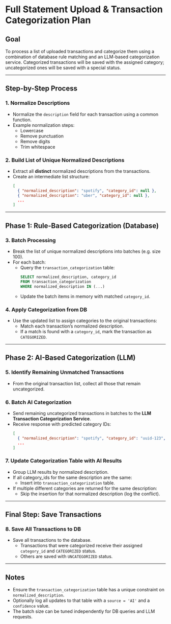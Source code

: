 # Full Statement Upload & Transaction Categorization Plan

## Goal
To process a list of uploaded transactions and categorize them using a combination of database rule matching and an LLM-based categorization service. Categorized transactions will be saved with the assigned category; uncategorized ones will be saved with a special status.

---

## Step-by-Step Process

### 1. Normalize Descriptions
- Normalize the `description` field for each transaction using a common function.
- Example normalization steps:
  - Lowercase
  - Remove punctuation
  - Remove digits
  - Trim whitespace

### 2. Build List of Unique Normalized Descriptions
- Extract all **distinct** normalized descriptions from the transactions.
- Create an intermediate list structure:
  ```json
  [
    { "normalized_description": "spotify", "category_id": null },
    { "normalized_description": "uber", "category_id": null },
    ...
  ]
  ```

---

## Phase 1: Rule-Based Categorization (Database)

### 3. Batch Processing
- Break the list of unique normalized descriptions into batches (e.g. size 100).
- For each batch:
  - Query the `transaction_categorization` table:
    ```sql
    SELECT normalized_description, category_id
    FROM transaction_categorization
    WHERE normalized_description IN (...)
    ```
  - Update the batch items in memory with matched `category_id`.

### 4. Apply Categorization from DB
- Use the updated list to assign categories to the original transactions:
  - Match each transaction’s normalized description.
  - If a match is found with a `category_id`, mark the transaction as `CATEGORIZED`.

---

## Phase 2: AI-Based Categorization (LLM)

### 5. Identify Remaining Unmatched Transactions
- From the original transaction list, collect all those that remain uncategorized.

### 6. Batch AI Categorization
- Send remaining uncategorized transactions in batches to the **LLM Transaction Categorization Service**.
- Receive response with predicted category IDs:
  ```json
  [
    { "normalized_description": "spotify", "category_id": "uuid-123", "confidence": 0.97 },
    ...
  ]
  ```

### 7. Update Categorization Table with AI Results
- Group LLM results by normalized description.
- If all category_ids for the same description are the same:
  - Insert into `transaction_categorization` table.
- If multiple different categories are returned for the same description:
  - Skip the insertion for that normalized description (log the conflict).

---

## Final Step: Save Transactions

### 8. Save All Transactions to DB
- Save all transactions to the database.
  - Transactions that were categorized receive their assigned `category_id` and `CATEGORIZED` status.
  - Others are saved with `UNCATEGORIZED` status.

---

## Notes

- Ensure the `transaction_categorization` table has a unique constraint on `normalized_description`.
- Optionally log all updates to that table with a `source = 'AI'` and a `confidence` value.
- The batch size can be tuned independently for DB queries and LLM requests.
